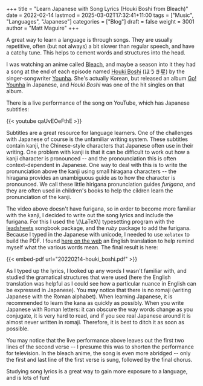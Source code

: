 +++
title = "Learn Japanese with Song Lyrics (Houki Boshi from Bleach)"
date = 2022-02-14
lastmod = 2025-03-02T17:32:41+11:00
tags = ["Music", "Languages", "Japanese"]
categories = ["Blog"]
draft = false
weight = 3001
author = "Matt Maguire"
+++

A great way to learn a language is through songs. They are usually repetitive, often (but not always) a bit slower than regular speech, and have a catchy tune. This helps to cement words and structures into the head.

I was watching an anime called [Bleach](https://en.wikipedia.org/wiki/Bleach_(TV_series)), and maybe a season into it they had a song at the end of each episode named [Houki Boshi](https://www.youtube.com/watch?v=2xs_-nl6C3E) (ほうき星) by the singer-songwriter [Younha](https://en.wikipedia.org/wiki/Younha). She's actually Korean, but released an album [Go! Younha](https://en.wikipedia.org/wiki/Go!_Younha) in Japanese, and _Houki Boshi_ was one of the hit singles on that album.

There is a live performance of the song on YouTube, which has Japanese subtitles:

{{< youtube qaUvEOeFthE >}}

Subtitles are a great resource for language learners. One of the challenges with Japanese of course is the unfamiliar writing system. These subtitles contain kanji, the Chinese-style characters that Japanese often use in their writing. One problem with kanji is that it can be difficult to work out how a kanji character is pronounced -- and the pronounciation this is often context-dependent in Japanese. One way to deal with this is to write the pronunciation above the kanji using small hiragana characters -- the hiragana provides an unambiguous guide as to how the character is pronounced. We call these little hirigana pronunciation guides _furigana_, and they are often used in children's books to help the cildren learn the pronunciation of the kanji.

The video above doesn't have furigana, so in order to become more familiar with the kanji, I decided to write out the song lyrics and include the furigana. For this I used the \\(\LaTeX\\) typesetting program with the [leadsheets](https://ctan.org/pkg/leadsheets) songbook package, and the _ruby_ package to add the furigana. Because I typed in the Japanese with unicode, I needed to use `xelatex` to build the PDF. I found [here on the web](https://www.animelyrics.com/anime/bleach/houkiboushi.jis.txt) an English translation to help remind myself what the various words mean. The final result is here:

{{< embed-pdf url="20220214-houki_boshi.pdf" >}}

As I typed up the lyrics, I looked up any words I wasn't familiar with, and studied the gramatical structures that were used (here the English translation was helpful as I could see how a particular nuance in English can be expressed in Japanese). You may notice that there is no romaji (writing Japanese with the Roman alphabet). When learning Japanese, it is recommended to learn the kana as quickly as possibly. When you write Japanese with Roman letters: it can obscure the way words change as you conjugate, it is very hard to read, and if you see real Japanese around it is almost never written in romaji. Therefore, it is best to ditch it as soon as possible.

You may notice that the live performance above leaves out the first two lines of the second verse -- I presume this was to shorten the performance for television. In the bleach anime, the song is even more abridged -- only the first and last line of the first verse is sung, followed by the final chorus.

Studying song lyrics is a great way to gain more exposure to a language, and is lots of fun!
